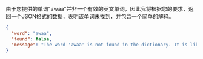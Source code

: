 由于您提供的单词"awaa"并非一个有效的英文单词，因此我将根据您的要求，返回一个JSON格式的数据，表明该单词未找到，并包含一个简单的解释。

```json
{
  "word": "awaa",
  "found": false,
  "message": "The word 'awaa' is not found in the dictionary. It is likely a misspelling or not a standard English word."
}
```
